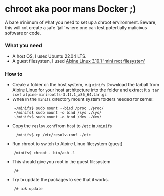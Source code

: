 # chroot aka poor mans Docker ;)
A bare minimum of what you need to set up a chroot environment.
Beware, this will not create a safe 'jail' where one can test potentially 
malicious software or code.

### What you need
* A host OS, I used Ubuntu 22.04 LTS.
* A guest filesystem, I used [Alpine Linux 3.19.1 'mini root filesystem'](https://alpinelinux.org/downloads/)

### How to
* Create a folder on the host system, e.g `minifs`
 Download the tarball from Alpine Linux for your host architecture into the folder and extract it `$ tar zxvf alpine-minirootfs-3.19.1_x86_64.tar.gz`
* When in the `minifs` directory mount system folders needed for kernel:
```
    ~/minifs$ sudo mount --bind /proc ./proc/
    ~/minifs$ sudo mount -o bind /sys ./sys/
    ~/minifs$ sudo mount -o bind /dev ./dev/
```
* Copy the `reslov.conf`from host to `/etc` in `/minifs`
```
     /minifs$ cp /etc/resolv.conf ./etc
```
* Run chroot to switch to Alpine Linux filesystem (guest)
```
    /minifs$ chroot . bin/ash -l
```
* This should give you root in the guest filesystem
```
    /#
```
* Try to update the packages to see that it works.
```
    /# apk update
```
